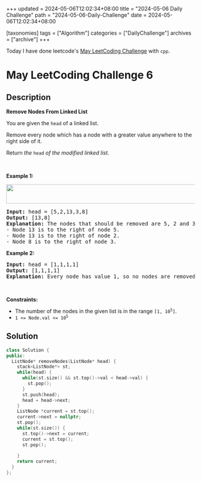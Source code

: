 +++
updated = 2024-05-06T12:02:34+08:00
title = "2024-05-06 Daily Challenge"
path = "2024-05-06-Daily-Challenge"
date = 2024-05-06T12:02:34+08:00

[taxonomies]
tags = ["Algorithm"]
categories = ["DailyChallenge"]
archives = ["archive"]
+++

Today I have done leetcode's [May LeetCoding Challenge](https://leetcode.com/problems/remove-nodes-from-linked-list/) with `cpp`.

<!-- more -->

# May LeetCoding Challenge 6

## Description

**Remove Nodes From Linked List**

<p>You are given the <code>head</code> of a linked list.</p>

<p>Remove every node which has a node with a greater value anywhere to the right side of it.</p>

<p>Return <em>the </em><code>head</code><em> of the modified linked list.</em></p>

<p>&nbsp;</p>
<p><strong class="example">Example 1:</strong></p>
<img alt="" src="https://assets.leetcode.com/uploads/2022/10/02/drawio.png" style="width: 631px; height: 51px;" />
<pre>
<strong>Input:</strong> head = [5,2,13,3,8]
<strong>Output:</strong> [13,8]
<strong>Explanation:</strong> The nodes that should be removed are 5, 2 and 3.
- Node 13 is to the right of node 5.
- Node 13 is to the right of node 2.
- Node 8 is to the right of node 3.
</pre>

<p><strong class="example">Example 2:</strong></p>

<pre>
<strong>Input:</strong> head = [1,1,1,1]
<strong>Output:</strong> [1,1,1,1]
<strong>Explanation:</strong> Every node has value 1, so no nodes are removed.
</pre>

<p>&nbsp;</p>
<p><strong>Constraints:</strong></p>

<ul>
	<li>The number of the nodes in the given list is in the range <code>[1, 10<sup>5</sup>]</code>.</li>
	<li><code>1 &lt;= Node.val &lt;= 10<sup>5</sup></code></li>
</ul>


## Solution

``` cpp
class Solution {
public:
  ListNode* removeNodes(ListNode* head) {
    stack<ListNode*> st;
    while(head) {
      while(st.size() && st.top()->val < head->val) {
        st.pop();
      }
      st.push(head);
      head = head->next;
    }
    ListNode *current = st.top();
    current->next = nullptr;
    st.pop();
    while(st.size()) {
      st.top()->next = current;
      current = st.top();
      st.pop();
      
    }
    return current;
  }
};
```
